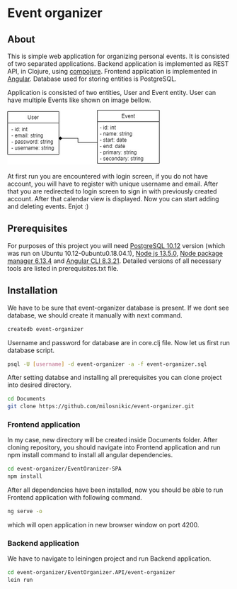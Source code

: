 # Event organizer
## About
This is simple web application for organizing personal events.
It is consisted of two separated applications. Backend application is implemented as REST API, in Clojure, using [compojure](https://github.com/weavejester/compojure).
Frontend application is implemented in [Angular](https://angular.io/). Database used for storing entities is PostgreSQL.

Application is consisted of two entities, User and Event entity. User can have multiple Events like shown on image bellow.

![alt text](event-organizer-uml.jpg?raw=true)

At first run you are encountered with login screen, if you do not have account, you will have to register with unique username and email.
After that you are redirected to login screen to sign in with previously created account. After that calendar view is displayed. Now you can start adding and deleting events. Enjot :)


## Prerequisites
For purposes of this project you will need [PostgreSQL 10.12](https://www.postgresql.org/download/) version (which was run on Ubuntu 10.12-0ubuntu0.18.04.1), [Node js 13.5.0](https://nodejs.org/en/download/), [Node package manager 6.13.4](https://www.npmjs.com/get-npm) and [Angular CLI 8.3.21](https://cli.angular.io/). Detailed versions of all necessary tools are listed in prerequisites.txt file.

## Installation
We have to be sure that event-organizer database is present. If we dont see database, we should create it manually with next command.
```bash
createdb event-organizer
```
Username and password for database are in core.clj file.
Now let us first run database script. 
```bash
psql -U [username] -d event-organizer -a -f event-organizer.sql
```

After setting databse and installing all prerequisites you can clone project into desired directory.
```bash
cd Documents
git clone https://github.com/milosnikic/event-organizer.git
```
### Frontend application
In my case, new directory will be created inside Documents folder.
After cloning repository, you should navigate into Frontend application and run npm install command to install all angular dependencies.

```bash
cd event-organizer/EventOranizer-SPA
npm install
```

After all dependencies have been installed, now you should be able to run Frontend application with following command.

```bash
ng serve -o
```
which will open application in new browser window on port 4200.
### Backend application
We have to navigate to leiningen project and run Backend application.
```bash
cd event-organizer/EventOrganizer.API/event-organizer
lein run
```
